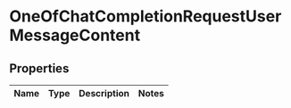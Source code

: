 # OneOfChatCompletionRequestUserMessageContent

## Properties
Name | Type | Description | Notes
------------ | ------------- | ------------- | -------------
